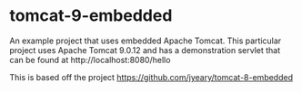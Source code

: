 # tomcat-9-embedded
An example project that uses embedded Apache Tomcat.
This particular project uses Apache Tomcat 9.0.12 and has a demonstration servlet that can be found at http://localhost:8080/hello

This is based off the project https://github.com/jyeary/tomcat-8-embedded
